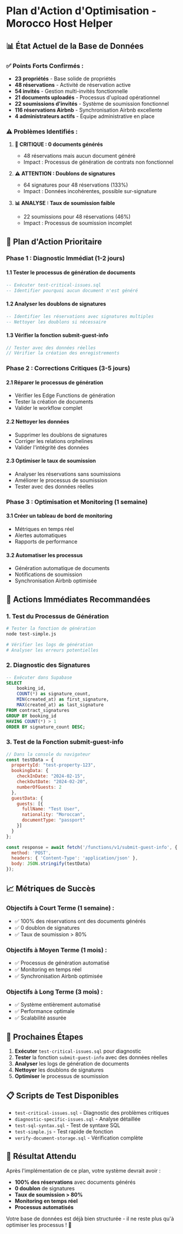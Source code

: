 # Plan d'Action d'Optimisation - Morocco Host Helper

## 📊 **État Actuel de la Base de Données**

### ✅ **Points Forts Confirmés :**
- **23 propriétés** - Base solide de propriétés
- **48 réservations** - Activité de réservation active
- **54 invités** - Gestion multi-invités fonctionnelle
- **21 documents uploadés** - Processus d'upload opérationnel
- **22 soumissions d'invités** - Système de soumission fonctionnel
- **116 réservations Airbnb** - Synchronisation Airbnb excellente
- **4 administrateurs actifs** - Équipe administrative en place

### ⚠️ **Problèmes Identifiés :**

1. **🚨 CRITIQUE : 0 documents générés**
   - 48 réservations mais aucun document généré
   - Impact : Processus de génération de contrats non fonctionnel

2. **⚠️ ATTENTION : Doublons de signatures**
   - 64 signatures pour 48 réservations (133%)
   - Impact : Données incohérentes, possible sur-signature

3. **📊 ANALYSE : Taux de soumission faible**
   - 22 soumissions pour 48 réservations (46%)
   - Impact : Processus de soumission incomplet

## 🎯 **Plan d'Action Prioritaire**

### **Phase 1 : Diagnostic Immédiat (1-2 jours)**

#### 1.1 Tester le processus de génération de documents
```sql
-- Exécuter test-critical-issues.sql
-- Identifier pourquoi aucun document n'est généré
```

#### 1.2 Analyser les doublons de signatures
```sql
-- Identifier les réservations avec signatures multiples
-- Nettoyer les doublons si nécessaire
```

#### 1.3 Vérifier la fonction submit-guest-info
```javascript
// Tester avec des données réelles
// Vérifier la création des enregistrements
```

### **Phase 2 : Corrections Critiques (3-5 jours)**

#### 2.1 Réparer le processus de génération
- Vérifier les Edge Functions de génération
- Tester la création de documents
- Valider le workflow complet

#### 2.2 Nettoyer les données
- Supprimer les doublons de signatures
- Corriger les relations orphelines
- Valider l'intégrité des données

#### 2.3 Optimiser le taux de soumission
- Analyser les réservations sans soumissions
- Améliorer le processus de soumission
- Tester avec des données réelles

### **Phase 3 : Optimisation et Monitoring (1 semaine)**

#### 3.1 Créer un tableau de bord de monitoring
- Métriques en temps réel
- Alertes automatiques
- Rapports de performance

#### 3.2 Automatiser les processus
- Génération automatique de documents
- Notifications de soumission
- Synchronisation Airbnb optimisée

## 🔧 **Actions Immédiates Recommandées**

### **1. Test du Processus de Génération**

```bash
# Tester la fonction de génération
node test-simple.js

# Vérifier les logs de génération
# Analyser les erreurs potentielles
```

### **2. Diagnostic des Signatures**

```sql
-- Exécuter dans Supabase
SELECT 
    booking_id,
    COUNT(*) as signature_count,
    MIN(created_at) as first_signature,
    MAX(created_at) as last_signature
FROM contract_signatures
GROUP BY booking_id
HAVING COUNT(*) > 1
ORDER BY signature_count DESC;
```

### **3. Test de la Fonction submit-guest-info**

```javascript
// Dans la console du navigateur
const testData = {
  propertyId: "test-property-123",
  bookingData: {
    checkInDate: "2024-02-15",
    checkOutDate: "2024-02-20",
    numberOfGuests: 2
  },
  guestData: {
    guests: [{
      fullName: "Test User",
      nationality: "Moroccan",
      documentType: "passport"
    }]
  }
};

const response = await fetch('/functions/v1/submit-guest-info', {
  method: 'POST',
  headers: { 'Content-Type': 'application/json' },
  body: JSON.stringify(testData)
});
```

## 📈 **Métriques de Succès**

### **Objectifs à Court Terme (1 semaine) :**
- ✅ 100% des réservations ont des documents générés
- ✅ 0 doublon de signatures
- ✅ Taux de soumission > 80%

### **Objectifs à Moyen Terme (1 mois) :**
- ✅ Processus de génération automatisé
- ✅ Monitoring en temps réel
- ✅ Synchronisation Airbnb optimisée

### **Objectifs à Long Terme (3 mois) :**
- ✅ Système entièrement automatisé
- ✅ Performance optimale
- ✅ Scalabilité assurée

## 🚀 **Prochaines Étapes**

1. **Exécuter** `test-critical-issues.sql` pour diagnostic
2. **Tester** la fonction `submit-guest-info` avec des données réelles
3. **Analyser** les logs de génération de documents
4. **Nettoyer** les doublons de signatures
5. **Optimiser** le processus de soumission

## 📋 **Scripts de Test Disponibles**

- `test-critical-issues.sql` - Diagnostic des problèmes critiques
- `diagnostic-specific-issues.sql` - Analyse détaillée
- `test-sql-syntax.sql` - Test de syntaxe SQL
- `test-simple.js` - Test rapide de fonction
- `verify-document-storage.sql` - Vérification complète

## 🎯 **Résultat Attendu**

Après l'implémentation de ce plan, votre système devrait avoir :
- **100% des réservations** avec documents générés
- **0 doublon** de signatures
- **Taux de soumission > 80%**
- **Monitoring en temps réel**
- **Processus automatisés**

Votre base de données est déjà bien structurée - il ne reste plus qu'à optimiser les processus ! 🚀

